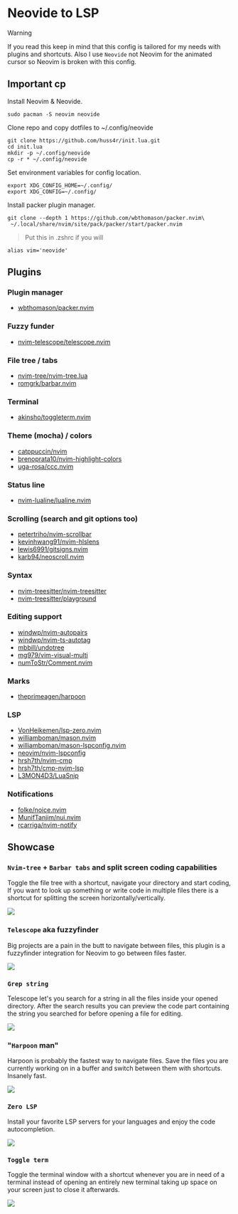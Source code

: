 # Neovide to LSP

> [!WARNING]
> If you read this keep in mind that this config is tailored for my needs with plugins and shortcuts. Also I use `Neovide` not Neovim for the animated cursor so Neovim is broken with this config.

## Important cp

Install Neovim & Neovide.

```
sudo pacman -S neovim neovide
```

Clone repo and copy dotfiles to ~/.config/neovide

```
git clone https://github.com/huss4r/init.lua.git
cd init.lua
mkdir -p ~/.config/neovide
cp -r * ~/.config/neovide
```

Set environment variables for config location.

```
export XDG_CONFIG_HOME=~/.config/
export XDG_CONFIG=~/.config/
```

Install packer plugin manager.

```
git clone --depth 1 https://github.com/wbthomason/packer.nvim\
 ~/.local/share/nvim/site/pack/packer/start/packer.nvim
```

> Put this in .zshrc if you will

```
alias vim='neovide'
```

## Plugins

### Plugin manager

- [wbthomason/packer.nvim](https://github.com/wbthomason/packer.nvim)

### Fuzzy funder

- [nvim-telescope/telescope.nvim](https://github.com/nvim-telescope/telescope.nvim)

### File tree / tabs

- [nvim-tree/nvim-tree.lua](https://github.com/nvim-tree/nvim-tree.lua)
- [romgrk/barbar.nvim](https://github.com/romgrk/barbar.nvim)

### Terminal

- [akinsho/toggleterm.nvim](https://github.com/akinsho/toggleterm.nvim)

### Theme (mocha) / colors

- [catppuccin/nvim](https://github.com/catppuccin/nvim)
- [brenoprata10/nvim-highlight-colors](https://github.com/brenoprata10/nvim-highlight-colors)
- [uga-rosa/ccc.nvim](https://github.com/uga-rosa/ccc.nvim)

### Status line

- [nvim-lualine/lualine.nvim](https://github.com/nvim-lualine/lualine.nvim)

### Scrolling (search and git options too)

- [petertriho/nvim-scrollbar](https://github.com/petertriho/nvim-scrollbar)
- [kevinhwang91/nvim-hlslens](https://github.com/kevinhwang91/nvim-hlslens)
- [lewis6991/gitsigns.nvim](https://github.com/lewis6991/gitsigns.nvim)
- [karb94/neoscroll.nvim](https://github.com/karb94/neoscroll.nvim)

### Syntax

- [nvim-treesitter/nvim-treesitter](https://github.com/nvim-treesitter/nvim-treesitter)
- [nvim-treesitter/playground](https://github.com/nvim-treesitter/playground)

### Editing support

- [windwp/nvim-autopairs](https://github.com/windwp/nvim-autopairs)
- [windwp/nvim-ts-autotag](https://github.com/windwp/nvim-ts-autotag)
- [mbbill/undotree](https://github.com/mbbill/undotree)
- [mg979/vim-visual-multi](https://github.com/mg979/vim-visual-multi)
- [numToStr/Comment.nvim](https://github.com/numToStr/Comment.nvim)

### Marks

- [theprimeagen/harpoon](https://github.com/theprimeagen/harpoon)

### LSP

- [VonHeikemen/lsp-zero.nvim](https://github.com/VonHeikemen/lsp-zero.nvim)
- [williamboman/mason.nvim](https://github.com/williamboman/mason.nvim)
- [williamboman/mason-lspconfig.nvim](https://github.com/williamboman/mason-lspconfig.nvim)
- [neovim/nvim-lspconfig](https://github.com/neovim/nvim-lspconfig)
- [hrsh7th/nvim-cmp](https://github.com/hrsh7th/nvim-cmp)
- [hrsh7th/cmp-nvim-lsp](https://github.com/hrsh7th/cmp-nvim-lsp)
- [L3MON4D3/LuaSnip](https://github.com/L3MON4D3/LuaSnip)

### Notifications

- [folke/noice.nvim](https://github.com/folke/noice.nvim)
- [MunifTanjim/nui.nvim](https://github.com/MunifTanjim/nui.nvim)
- [rcarriga/nvim-notify](https://github.com/rcarriga/nvim-notify)

## Showcase

### `Nvim-tree` + `Barbar tabs` and split screen coding capabilities

Toggle the file tree with a shortcut, navigate your directory and start coding, If you want to look up something or write code in multiple files there is a shortcut for splitting the screen horizontally/vertically.

<img src="./img/nvim-tree.png">

### `Telescope` aka fuzzyfinder

Big projects are a pain in the butt to navigate between files, this plugin is a fuzzyfinder integration for Neovim to go between files faster.

<img src="./img/fuzzyfinder.png">

### `Grep string`

Telescope let's you search for a string in all the files inside your opened directory. After the search results you can preview the code part containing the string you searched for before opening a file for editing.

<img src="./img/grepString.png">

### "`Harpoon` man"

Harpoon is probably the fastest way to navigate files. Save the files you are currently working on in a buffer and switch between them with shortcuts. Insanely fast.

<img src="./img/harpoon.png">

### `Zero LSP`

Install your favorite LSP servers for your languages and enjoy the code autocompletion.

<img src="./img/zero-lsp.png">

### `Toggle term`

Toggle the terminal window with a shortcut whenever you are in need of a terminal instead of opening an entirely new terminal taking up space on your screen just to close it afterwards.

<img src="./img/toggleTerm.png">
